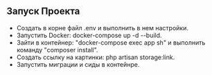 ## Запуск Проекта


- Создать в корне файл .env и выполнить в нем настройки.
- Запустить Docker: docker-compose up -d --build.
- Зайти в контейнер: "docker-compose exec app sh" и выполнить команду "composer install".
- Создать ссылку на картинки: php artisan storage:link.
- Запустить миграции и сиды в контейнре.

